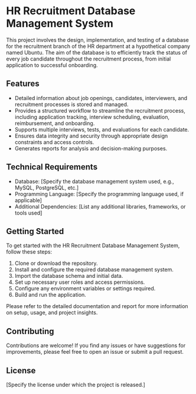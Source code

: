 
# HR Recruitment Database Management System

This project involves the design, implementation, and testing of a database for the recruitment branch of the HR department at a hypothetical company named Ubuntu. The aim of the database is to efficiently track the status of every job candidate throughout the recruitment process, from initial application to successful onboarding.

## Features

- Detailed information about job openings, candidates, interviewers, and recruitment processes is stored and managed.
- Provides a structured workflow to streamline the recruitment process, including application tracking, interview scheduling, evaluation, reimbursement, and onboarding.
- Supports multiple interviews, tests, and evaluations for each candidate.
- Ensures data integrity and security through appropriate design constraints and access controls.
- Generates reports for analysis and decision-making purposes.

## Technical Requirements

- Database: [Specify the database management system used, e.g., MySQL, PostgreSQL, etc.]
- Programming Language: [Specify the programming language used, if applicable]
- Additional Dependencies: [List any additional libraries, frameworks, or tools used]

## Getting Started

To get started with the HR Recruitment Database Management System, follow these steps:

1. Clone or download the repository.
2. Install and configure the required database management system.
3. Import the database schema and initial data.
4. Set up necessary user roles and access permissions.
5. Configure any environment variables or settings required.
6. Build and run the application.

Please refer to the detailed documentation and report for more information on setup, usage, and project insights.

## Contributing

Contributions are welcome! If you find any issues or have suggestions for improvements, please feel free to open an issue or submit a pull request.

## License

[Specify the license under which the project is released.]



